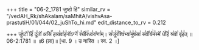 +++
title = "06-2_1781 जुष्टो हि"
similar_rv = "/vedAH_Rk/shAkalam/saMhitA/vishvAsa-prastutiH/01/044/02_juShTo_hi.md"
edit_distance_to_rv = 0.212

+++
जु꣢ष्टो꣣ हि꣢ दू꣣तो꣡ असि꣢꣯ हव्य꣣वा꣢ह꣣नो꣡ऽग्ने꣢ र꣣थी꣡र꣢ध्व꣣रा꣡णा꣢म्। स꣣जू꣢र꣣श्वि꣡भ्या꣢मु꣣ष꣡सा꣢ स꣣वी꣡र्य꣢म꣣स्मे꣡ धे꣢हि꣣ श्र꣡वो꣢ बृ꣣ह꣢त् ॥ 06-2:1781 ॥ ॥6 (ला)॥ [धा. 9 । उ नास्ति । स्व. 2 ।]

<div class="js_include " url="/vedAH_Rk/shAkalam/saMhitA/vishvAsa-prastutiH/01/044/02_juShTo_hi.md"  newLevelForH1="2" title="विश्वास-शाकल-प्रस्तुतिः"  > </div>